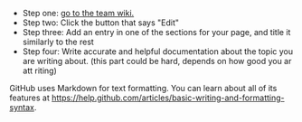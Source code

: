 - Step one: [go to the team wiki.](../)
- Step two: Click the button that says "Edit"
- Step three: Add an entry in one of the sections for your page, and title it similarly to the rest
- Step four: Write accurate and helpful documentation about the topic you are writing about. (this part could be hard, depends on how good you ar att riting)

GitHub uses Markdown for text formatting. You can learn about all of its features at https://help.github.com/articles/basic-writing-and-formatting-syntax.